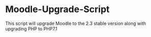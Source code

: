 # Moodle-Upgrade-Script
This script will upgrade Moodle to the 2.3 stable version along with upgrading PHP to PHP7.1
